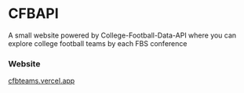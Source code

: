# CFBAPI

A small website powered by College-Football-Data-API where you can explore college football teams by each FBS conference

### Website

[cfbteams.vercel.app](https://cfbteams.vercel.app/)
